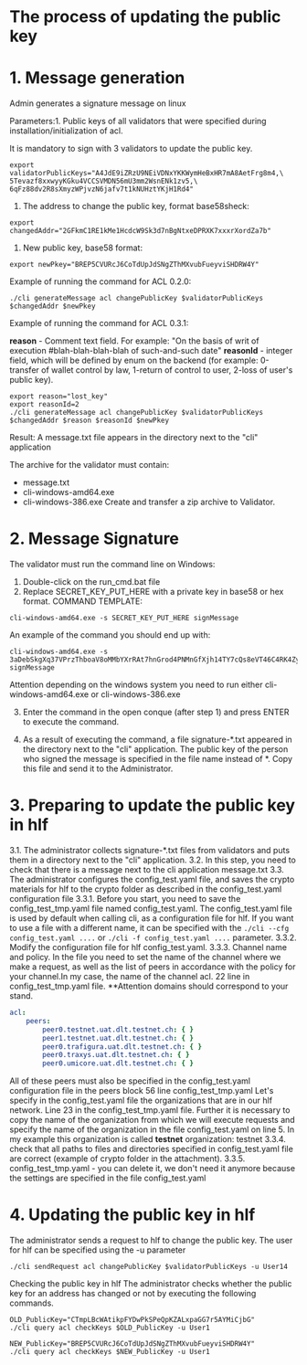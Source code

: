 # The process of updating the public key

# 1. Message generation

Admin generates a signature message on linux

Parameters:1. Public keys of all validators that were specified during installation/initialization of acl.

It is mandatory to sign with 3 validators to update the public key.



```shell
export validatorPublicKeys="A4JdE9iZRzU9NEiVDNxYKKWymHeBxHR7mA8AetFrg8m4,\
5Tevazf8xxwyyKGku4VCCSVMDN56mU3mm2WsnENk1zv5,\
6qFz88dv2R8sXmyzWPjvzN6jafv7t1kNUHztYKjH1Rd4"
```

1. The address to change the public key, format base58sheck:
```shell
export changedAddr="2GFkmC1RE1kMe1HcdcW9Sk3d7nBgNtxeDPRXK7xxxrXordZa7b"
```
1. New public key, base58 format:
```shell
export newPkey="BREP5CVURcJ6CoTdUpJdSNgZThMXvubFueyviSHDRW4Y"
```
Example of running the command for ACL 0.2.0:
```shell
./cli generateMessage acl changePublicKey $validatorPublicKeys $changedAddr $newPkey
```

Example of running the command for ACL 0.3.1:

**reason** - Comment text field. For example: "On the basis of writ of execution #blah-blah-blah-blah of such-and-such date"
**reasonId** - integer field, which will be defined by enum on the backend (for example: 0-transfer of wallet control by law, 1-return of control to user, 2-loss of user's public key).

```shell
export reason="lost_key"
export reasonId=2
./cli generateMessage acl changePublicKey $validatorPublicKeys $changedAddr $reason $reasonId $newPkey
``` 

Result:
A message.txt file appears in the directory next to the "cli" application

The archive for the validator must contain:
- message.txt
- cli-windows-amd64.exe
- cli-windows-386.exe
  Create and transfer a zip archive to Validator.

# 2. Message Signature

The validator must run the command line on Windows:
1. Double-click on the run_cmd.bat file
2. Replace SECRET_KEY_PUT_HERE with a private key in base58 or hex format.
   COMMAND TEMPLATE:

```shell
cli-windows-amd64.exe -s SECRET_KEY_PUT_HERE signMessage
```

An example of the command you should end up with:
```shell
cli-windows-amd64.exe -s 3aDebSkgXq37VPrzThboaV8oMMbYXrRAt7hnGrod4PNMnGfXjh14TY7cQs8eVT46C4RK4ZyNKLrBmyD5CYZiFmkr signMessage
```
Attention depending on the windows system you need to run either cli-windows-amd64.exe or cli-windows-386.exe

3. Enter the command in the open conque (after step 1) and press ENTER to execute the command.

4. As a result of executing the command, a file signature-*.txt appeared in the directory next to the "cli" application.
   The public key of the person who signed the message is specified in the file name instead of *.
   Copy this file and send it to the Administrator.

# 3. Preparing to update the public key in hlf
3.1. The administrator collects signature-*.txt files from validators and puts them in a directory next to the "cli" application.
3.2. In this step, you need to check that there is a message next to the cli application message.txt
3.3. The administrator configures the config_test.yaml file, and saves the crypto materials for hlf to the crypto folder as described in the config_test.yaml configuration file
3.3.1. Before you start, you need to save the config_test_tmp.yaml file named config_test.yaml. The config_test.yaml file is used by default when calling cli, as a configuration file for hlf. If you want to use a file with a different name, it can be specified with the `./cli --cfg config_test.yaml ....` or `./cli -f config_test.yaml ....` parameter.
3.3.2. Modify the configuration file for hlf config_test.yaml.
3.3.3. Channel name and policy. In the file you need to set the name of the channel where we make a request, as well as the list of peers in accordance with the policy for your channel.In my case, the name of the channel acl. 22 line in config_test_tmp.yaml file. **Attention domains should correspond to your stand.

```yaml
acl:
    peers:
        peer0.testnet.uat.dlt.testnet.ch: { }
        peer1.testnet.uat.dlt.testnet.ch: { }
        peer0.trafigura.uat.dlt.testnet.ch: { }
        peer0.traxys.uat.dlt.testnet.ch: { }
        peer0.umicore.uat.dlt.testnet.ch: { }
```

All of these peers must also be specified in the config_test.yaml configuration file in the peers block 56 line config_test_tmp.yaml
Let's specify in the config_test.yaml file the organizations that are in our hlf network. Line 23 in the config_test_tmp.yaml file.
Further it is necessary to copy the name of the organization from which we will execute requests and specify the name of the organization in the file config_test.yaml on line 5.
In my example this organization is called **testnet** organization: testnet
3.3.4. check that all paths to files and directories specified in config_test.yaml file are correct (example of crypto folder in the attachment).
3.3.5. config_test_tmp.yaml - you can delete it, we don't need it anymore because the settings are specified in the file config_test.yaml

# 4. Updating the public key in hlf

The administrator sends a request to hlf to change the public key. The user for hlf can be specified using the -u parameter

```shell
./cli sendRequest acl changePublicKey $validatorPublicKeys -u User14
```

Checking the public key in hlf
The administrator checks whether the public key for an address has changed or not by executing the following commands.

```shell
OLD_PublicKey="CTmpLBcWAtikpFYDwPkSPeQpKZALxpaGG7r5AYMiCjbG"
./cli query acl checkKeys $OLD_PublicKey -u User1

NEW_PublicKey="BREP5CVURcJ6CoTdUpJdSNgZThMXvubFueyviSHDRW4Y"
./cli query acl checkKeys $NEW_PublicKey -u User1
```